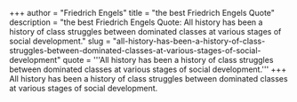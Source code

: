 +++
author = "Friedrich Engels"
title = "the best Friedrich Engels Quote"
description = "the best Friedrich Engels Quote: All history has been a history of class struggles between dominated classes at various stages of social development."
slug = "all-history-has-been-a-history-of-class-struggles-between-dominated-classes-at-various-stages-of-social-development"
quote = '''All history has been a history of class struggles between dominated classes at various stages of social development.'''
+++
All history has been a history of class struggles between dominated classes at various stages of social development.
